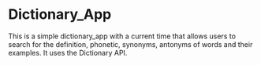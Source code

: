 # Dictionary_App
This is a simple dictionary_app with a current time that allows users to search for the definition, phonetic, synonyms, antonyms of words and their examples. It uses the Dictionary API.

